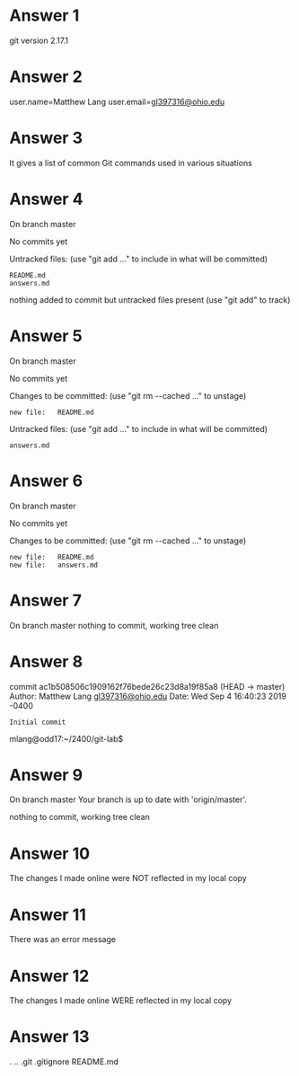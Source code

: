 # Answer 1
git version 2.17.1
# Answer 2
user.name=Matthew Lang
user.email=gl397316@ohio.edu
# Answer 3
It gives a list of common Git commands used in various situations
# Answer 4
On branch master

No commits yet

Untracked files:
  (use "git add <file>..." to include in what will be committed)

	README.md
	answers.md

nothing added to commit but untracked files present (use "git add" to track)
# Answer 5
On branch master

No commits yet

Changes to be committed:
  (use "git rm --cached <file>..." to unstage)

	new file:   README.md

Untracked files:
  (use "git add <file>..." to include in what will be committed)

	answers.md
# Answer 6
On branch master

No commits yet

Changes to be committed:
  (use "git rm --cached <file>..." to unstage)

	new file:   README.md
	new file:   answers.md
# Answer 7
On branch master
nothing to commit, working tree clean
# Answer 8
commit ac1b508506c1909162f76bede26c23d8a19f85a8 (HEAD -> master)
Author: Matthew Lang <gl397316@ohio.edu>
Date:   Wed Sep 4 16:40:23 2019 -0400

    Initial commit
mlang@odd17:~/2400/git-lab$ 
# Answer 9
On branch master
Your branch is up to date with 'origin/master'.

nothing to commit, working tree clean
# Answer 10
The changes I made online were NOT reflected in my local copy
# Answer 11
There was an error message
# Answer 12
The changes I made online WERE reflected in my local copy
# Answer 13
.  ..  .git  .gitignore  README.md
